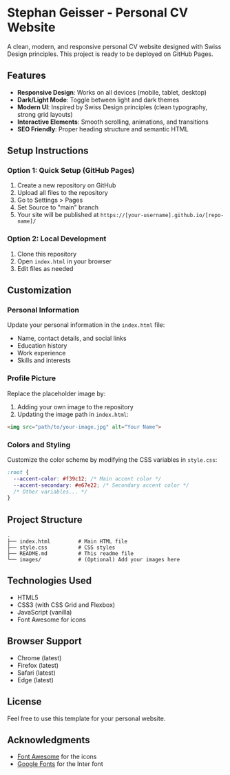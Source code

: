 # Stephan Geisser - Personal CV Website

A clean, modern, and responsive personal CV website designed with Swiss Design principles. This project is ready to be deployed on GitHub Pages.

## Features

- **Responsive Design**: Works on all devices (mobile, tablet, desktop)
- **Dark/Light Mode**: Toggle between light and dark themes
- **Modern UI**: Inspired by Swiss Design principles (clean typography, strong grid layouts)
- **Interactive Elements**: Smooth scrolling, animations, and transitions
- **SEO Friendly**: Proper heading structure and semantic HTML

## Setup Instructions

### Option 1: Quick Setup (GitHub Pages)

1. Create a new repository on GitHub
2. Upload all files to the repository
3. Go to Settings > Pages
4. Set Source to "main" branch
5. Your site will be published at `https://[your-username].github.io/[repo-name]/`

### Option 2: Local Development

1. Clone this repository
2. Open `index.html` in your browser
3. Edit files as needed

## Customization

### Personal Information

Update your personal information in the `index.html` file:

- Name, contact details, and social links
- Education history
- Work experience
- Skills and interests

### Profile Picture

Replace the placeholder image by:
1. Adding your own image to the repository
2. Updating the image path in `index.html`:
```html
<img src="path/to/your-image.jpg" alt="Your Name">
```

### Colors and Styling

Customize the color scheme by modifying the CSS variables in `style.css`:

```css
:root {
  --accent-color: #f39c12; /* Main accent color */
  --accent-secondary: #e67e22; /* Secondary accent color */
  /* Other variables... */
}
```

## Project Structure

```
.
├── index.html         # Main HTML file
├── style.css          # CSS styles
├── README.md          # This readme file
└── images/            # (Optional) Add your images here
```

## Technologies Used

- HTML5
- CSS3 (with CSS Grid and Flexbox)
- JavaScript (vanilla)
- Font Awesome for icons

## Browser Support

- Chrome (latest)
- Firefox (latest)
- Safari (latest)
- Edge (latest)

## License

Feel free to use this template for your personal website.

## Acknowledgments

- [Font Awesome](https://fontawesome.com/) for the icons
- [Google Fonts](https://fonts.google.com/) for the Inter font
